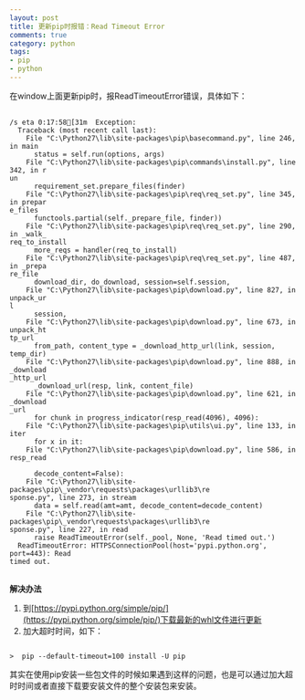 ```yaml
---
layout: post
title: 更新pip时报错：Read Timeout Error
comments: true
category: python
tags: 
- pip
- python
---
```


在window上面更新pip时，报ReadTimeoutError错误，具体如下：<!--more-->
<pre>
	<code>
/s eta 0:17:58[31m  Exception:
  Traceback (most recent call last):
    File "C:\Python27\lib\site-packages\pip\basecommand.py", line 246, in main
      status = self.run(options, args)
    File "C:\Python27\lib\site-packages\pip\commands\install.py", line 342, in r
un
      requirement_set.prepare_files(finder)
    File "C:\Python27\lib\site-packages\pip\req\req_set.py", line 345, in prepar
e_files
      functools.partial(self._prepare_file, finder))
    File "C:\Python27\lib\site-packages\pip\req\req_set.py", line 290, in _walk_
req_to_install
      more_reqs = handler(req_to_install)
    File "C:\Python27\lib\site-packages\pip\req\req_set.py", line 487, in _prepa
re_file
      download_dir, do_download, session=self.session,
    File "C:\Python27\lib\site-packages\pip\download.py", line 827, in unpack_ur
l
      session,
    File "C:\Python27\lib\site-packages\pip\download.py", line 673, in unpack_ht
tp_url
      from_path, content_type = _download_http_url(link, session, temp_dir)
    File "C:\Python27\lib\site-packages\pip\download.py", line 888, in _download
_http_url
      _download_url(resp, link, content_file)
    File "C:\Python27\lib\site-packages\pip\download.py", line 621, in _download
_url
      for chunk in progress_indicator(resp_read(4096), 4096):
    File "C:\Python27\lib\site-packages\pip\utils\ui.py", line 133, in iter
      for x in it:
    File "C:\Python27\lib\site-packages\pip\download.py", line 586, in resp_read

      decode_content=False):
    File "C:\Python27\lib\site-packages\pip\_vendor\requests\packages\urllib3\re
sponse.py", line 273, in stream
      data = self.read(amt=amt, decode_content=decode_content)
    File "C:\Python27\lib\site-packages\pip\_vendor\requests\packages\urllib3\re
sponse.py", line 227, in read
      raise ReadTimeoutError(self._pool, None, 'Read timed out.')
  ReadTimeoutError: HTTPSConnectionPool(host='pypi.python.org', port=443): Read
timed out.
</code>
</pre>

**解决办法**      

1. 到[https://pypi.python.org/simple/pip/](https://pypi.python.org/simple/pip/)下载最新的whl文件进行更新
2. 加大超时时间，如下：
<pre><code>
>  pip --default-timeout=100 install -U pip
</code></pre>

其实在使用pip安装一些包文件的时候如果遇到这样的问题，也是可以通过加大超时时间或者直接下载要安装文件的整个安装包来安装。   

